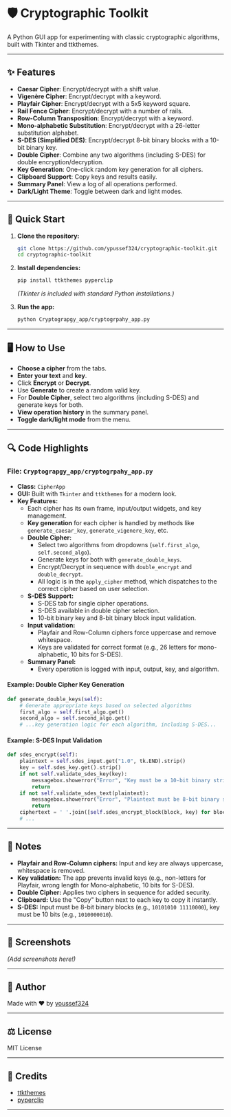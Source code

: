 # 🛡️ Cryptographic Toolkit

A Python GUI app for experimenting with classic cryptographic algorithms, built with Tkinter and ttkthemes.

---

## ✨ Features

- **Caesar Cipher**: Encrypt/decrypt with a shift value.
- **Vigenère Cipher**: Encrypt/decrypt with a keyword.
- **Playfair Cipher**: Encrypt/decrypt with a 5x5 keyword square.
- **Rail Fence Cipher**: Encrypt/decrypt with a number of rails.
- **Row-Column Transposition**: Encrypt/decrypt with a keyword.
- **Mono-alphabetic Substitution**: Encrypt/decrypt with a 26-letter substitution alphabet.
- **S-DES (Simplified DES)**: Encrypt/decrypt 8-bit binary blocks with a 10-bit binary key.
- **Double Cipher**: Combine any two algorithms (including S-DES) for double encryption/decryption.
- **Key Generation**: One-click random key generation for all ciphers.
- **Clipboard Support**: Copy keys and results easily.
- **Summary Panel**: View a log of all operations performed.
- **Dark/Light Theme**: Toggle between dark and light modes.

---

## 🚀 Quick Start

1. **Clone the repository:**
   ```bash
   git clone https://github.com/ypussef324/cryptographic-toolkit.git
   cd cryptographic-toolkit
   ```

2. **Install dependencies:**
   ```bash
   pip install ttkthemes pyperclip
   ```
   *(Tkinter is included with standard Python installations.)*

3. **Run the app:**
   ```bash
   python Cryptograpgy_app/cryptogrpahy_app.py
   ```

---

## 🖥️ How to Use

- **Choose a cipher** from the tabs.
- **Enter your text** and **key**.
- Click **Encrypt** or **Decrypt**.
- Use **Generate** to create a random valid key.
- For **Double Cipher**, select two algorithms (including S-DES) and generate keys for both.
- **View operation history** in the summary panel.
- **Toggle dark/light mode** from the menu.

---

## 🔍 Code Highlights

### File: `Cryptograpgy_app/cryptogrpahy_app.py`

- **Class:** `CipherApp`
- **GUI:** Built with `Tkinter` and `ttkthemes` for a modern look.
- **Key Features:**
  - Each cipher has its own frame, input/output widgets, and key management.
  - **Key generation** for each cipher is handled by methods like `generate_caesar_key`, `generate_vigenere_key`, etc.
  - **Double Cipher:**  
    - Select two algorithms from dropdowns (`self.first_algo`, `self.second_algo`).
    - Generate keys for both with `generate_double_keys`.
    - Encrypt/Decrypt in sequence with `double_encrypt` and `double_decrypt`.
    - All logic is in the `apply_cipher` method, which dispatches to the correct cipher based on user selection.
  - **S-DES Support:**  
    - S-DES tab for single cipher operations.
    - S-DES available in double cipher selection.
    - 10-bit binary key and 8-bit binary block input validation.
  - **Input validation:**  
    - Playfair and Row-Column ciphers force uppercase and remove whitespace.
    - Keys are validated for correct format (e.g., 26 letters for mono-alphabetic, 10 bits for S-DES).
  - **Summary Panel:**  
    - Every operation is logged with input, output, key, and algorithm.

#### Example: Double Cipher Key Generation
```python
def generate_double_keys(self):
    # Generate appropriate keys based on selected algorithms
    first_algo = self.first_algo.get()
    second_algo = self.second_algo.get()
    # ...key generation logic for each algorithm, including S-DES...
```

#### Example: S-DES Input Validation
```python
def sdes_encrypt(self):
    plaintext = self.sdes_input.get("1.0", tk.END).strip()
    key = self.sdes_key.get().strip()
    if not self.validate_sdes_key(key):
        messagebox.showerror("Error", "Key must be a 10-bit binary string (e.g., 1010000010)")
        return
    if not self.validate_sdes_text(plaintext):
        messagebox.showerror("Error", "Plaintext must be 8-bit binary string(s), separated by spaces")
        return
    ciphertext = ' '.join([self.sdes_encrypt_block(block, key) for block in plaintext.split()])
    # ...
```

---

## 📝 Notes

- **Playfair and Row-Column ciphers:** Input and key are always uppercase, whitespace is removed.
- **Key validation:** The app prevents invalid keys (e.g., non-letters for Playfair, wrong length for Mono-alphabetic, 10 bits for S-DES).
- **Double Cipher:** Applies two ciphers in sequence for added security.
- **Clipboard:** Use the "Copy" button next to each key to copy it instantly.
- **S-DES:** Input must be 8-bit binary blocks (e.g., `10101010 11110000`), key must be 10 bits (e.g., `1010000010`).

---

## 📸 Screenshots

*(Add screenshots here!)*

---

## 👤 Author

Made with ❤️ by [youssef324](https://github.com/ypussef324)

---

## ⚖️ License

MIT License

---

## 🙏 Credits

- [ttkthemes](https://github.com/RedFantom/ttkthemes)
- [pyperclip](https://github.com/asweigart/pyperclip)

---